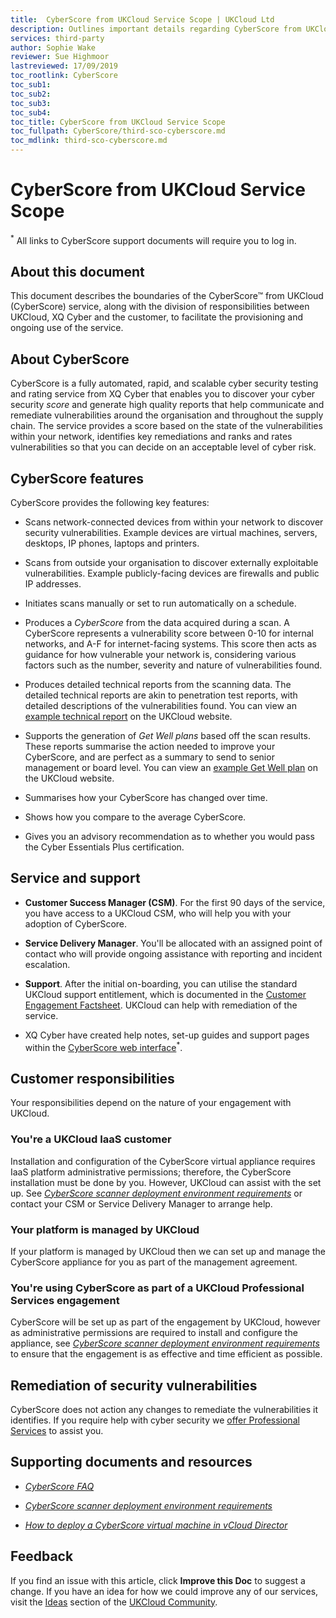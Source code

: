 ```yaml
---
title:  CyberScore from UKCloud Service Scope | UKCloud Ltd
description: Outlines important details regarding CyberScore from UKCloud
services: third-party
author: Sophie Wake
reviewer: Sue Highmoor
lastreviewed: 17/09/2019
toc_rootlink: CyberScore
toc_sub1: 
toc_sub2:
toc_sub3:
toc_sub4:
toc_title: CyberScore from UKCloud Service Scope
toc_fullpath: CyberScore/third-sco-cyberscore.md
toc_mdlink: third-sco-cyberscore.md
---
```


# CyberScore from UKCloud Service Scope

<sup>*</sup> All links to CyberScore support documents will require you to log in.

## About this document

This document describes the boundaries of the CyberScore&trade; from UKCloud (CyberScore) service, along with the division of responsibilities between UKCloud, XQ Cyber and the customer, to facilitate the provisioning and ongoing use of the service.

## About CyberScore

CyberScore is a fully automated, rapid, and scalable cyber security testing and rating service from XQ Cyber that enables you to discover your cyber security *score* and generate high quality reports that help communicate and remediate vulnerabilities around the organisation and throughout the supply chain. The service provides a score based on the state of the vulnerabilities within your network, identifies key remediations and ranks and rates vulnerabilities so that you can decide on an acceptable level of cyber risk.

## CyberScore features

CyberScore provides the following key features:

- Scans network-connected devices from within your network to discover security vulnerabilities. Example devices are virtual machines, servers, desktops, IP phones, laptops and printers.

- Scans from outside your organisation to discover externally exploitable vulnerabilities. Example publicly-facing devices are firewalls and public IP addresses.

- Initiates scans manually or set to run automatically on a schedule.

- Produces a *CyberScore* from the data acquired during a scan. A CyberScore represents a vulnerability score between 0-10 for internal networks, and A-F for internet-facing systems. This score then acts as guidance for how vulnerable your network is, considering various factors such as the number, severity and nature of vulnerabilities found.

- Produces detailed technical reports from the scanning data. The detailed technical reports are akin to penetration test reports, with detailed descriptions of the vulnerabilities found. You can view an [example technical report](https://ukcloud.com/wp-content/uploads/2019/03/tech-report-sample.pdf) on the UKCloud website.

- Supports the generation of *Get Well plans* based off the scan results. These reports summarise the action needed to improve your CyberScore, and are perfect as a summary to send to senior management or board level. You can view an [example Get Well plan](https://ukcloud.com/wp-content/uploads/2019/03/get-well-plan-sample.pdf) on the UKCloud website.

- Summarises how your CyberScore has changed over time.

- Shows how you compare to the average CyberScore.

- Gives you an advisory recommendation as to whether you would pass the Cyber Essentials Plus certification.

## Service and support

- **Customer Success Manager (CSM)**. For the first 90 days of the service, you have access to a UKCloud CSM, who will help you with your adoption of CyberScore.

- **Service Delivery Manager**.  You'll be allocated with an assigned point of contact who will provide ongoing assistance with reporting and incident escalation.

- **Support**. After the initial on-boarding, you can utilise the standard UKCloud support entitlement, which is documented in the [Customer Engagement Factsheet](https://ukcloud.com/wp-content/uploads/2018/08/ukcloud-factsheet-customer-care.pdf). UKCloud can help with remediation of the service.

- XQ Cyber have created help notes, set-up guides and support pages within the [CyberScore web interface](https://xqcyber.com/cyberscore)<sup>*</sup>.

## Customer responsibilities

Your responsibilities depend on the nature of your engagement with UKCloud.

### You're a UKCloud IaaS customer

Installation and configuration of the CyberScore virtual appliance requires IaaS platform administrative permissions; therefore, the CyberScore installation must be done by you. However, UKCloud can assist with the set up. See [*CyberScore scanner deployment environment requirements*](third-ref-cyberscore-prereqs.md) or contact your CSM or Service Delivery Manager to arrange help.

### Your platform is managed by UKCloud

If your platform is managed by UKCloud then we can set up and manage the CyberScore appliance for you as part of the management agreement.

### You're using CyberScore as part of a UKCloud Professional Services engagement

CyberScore will be set up as part of the engagement by UKCloud, however as administrative permissions are required to install and configure the appliance, see [*CyberScore scanner deployment environment requirements*](third-ref-cyberscore-prereqs.md) to ensure that the engagement is as effective and time efficient as possible.

## Remediation of security vulnerabilities

CyberScore does not action any changes to remediate the vulnerabilities it identifies. If you require help with cyber security we [offer Professional Services](https://ukcloud.com/professional-services/) to assist you.

## Supporting documents and resources

- [*CyberScore FAQ*](third-faq-cyberscore.md)

- [*CyberScore scanner deployment environment requirements*](third-ref-cyberscore-prereqs.md)

- [*How to deploy a CyberScore virtual machine in vCloud Director*](third-how-deploy-cyberscore.md)

## Feedback

If you find an issue with this article, click **Improve this Doc** to suggest a change. If you have an idea for how we could improve any of our services, visit the [Ideas](https://community.ukcloud.com/ideas) section of the [UKCloud Community](https://community.ukcloud.com).

